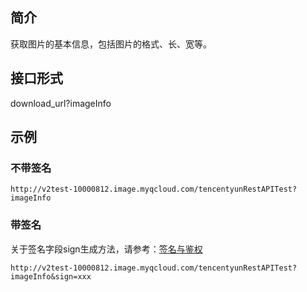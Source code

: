 ## 简介
获取图片的基本信息，包括图片的格式、长、宽等。
## 接口形式
download_url?imageInfo

## 示例

### 不带签名

```
http://v2test-10000812.image.myqcloud.com/tencentyunRestAPITest?imageInfo
```

### 带签名
关于签名字段sign生成方法，请参考：[签名与鉴权](https://cloud.tencent.com/document/product/460/6968)

```
http://v2test-10000812.image.myqcloud.com/tencentyunRestAPITest?imageInfo&sign=xxx
```
